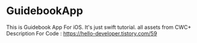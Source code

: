 # GuidebookApp
 
This is Guidebook App For iOS. It's just swift tutorial.
all assets from CWC+
Description For Code : https://hello-developer.tistory.com/59
